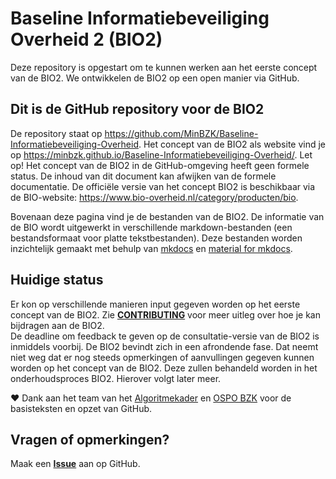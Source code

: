 # Baseline Informatiebeveiliging Overheid 2 (BIO2)
Deze repository is opgestart om te kunnen werken aan het eerste concept van de BIO2. We ontwikkelen de BIO2 op een open manier via GitHub.

## Dit is de GitHub repository voor de BIO2
De repository staat op <https://github.com/MinBZK/Baseline-Informatiebeveiliging-Overheid>.
Het concept van de BIO2 als website vind je op <https://minbzk.github.io/Baseline-Informatiebeveiliging-Overheid/>.
Let op! Het concept van de BIO2 in de GitHub-omgeving heeft geen formele status. De inhoud van dit document kan afwijken van de formele documentatie.
De officiële versie van het concept BIO2 is beschikbaar via de BIO-website: <https://www.bio-overheid.nl/category/producten/bio>.

Bovenaan deze pagina vind je de bestanden van de BIO2. De informatie van de BIO wordt uitgewerkt in verschillende markdown-bestanden (een bestandsformaat voor platte tekstbestanden). Deze bestanden worden inzichtelijk gemaakt met behulp van [mkdocs](https://www.mkdocs.org/) en [material for mkdocs](https://squidfunk.github.io/mkdocs-material/).

## Huidige status
Er kon op verschillende manieren input gegeven worden op het eerste concept van de BIO2. Zie [__CONTRIBUTING__](https://github.com/MinBZK/Baseline-Informatiebeveiliging-Overheid/blob/main/CONTRIBUTING.md) voor meer uitleg over hoe je kan bijdragen aan de BIO2.<BR>
De deadline om feedback te geven op de consultatie-versie van de BIO2 is inmiddels voorbij. De BIO2 bevindt zich in een afrondende fase. Dat neemt niet weg dat er nog steeds opmerkingen of aanvullingen gegeven kunnen worden op het concept van de BIO2. Deze zullen behandeld worden in het onderhoudsproces BIO2. Hierover volgt later meer.

❤️ Dank aan het team van het [Algoritmekader](https://github.com/MinBZK/Algoritmekader/) en [OSPO BZK](https://www.digitaleoverheid.nl/nieuws/bzk-richt-open-source-program-office-op/) voor de basisteksten en opzet van GitHub.

## Vragen of opmerkingen?
Maak een [__Issue__](https://github.com/MinBZK/Baseline-Informatiebeveiliging-Overheid/issues) aan op GitHub.
